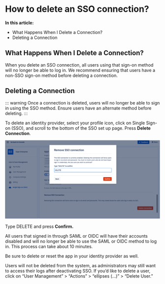 # How to delete an SSO connection? 

**In this article:**
- What Happens When I Delete a Connection? 
- Deleting a Connection 

## What Happens When I Delete a Connection? 

When you delete an SSO connection, all users using that sign-on method will no longer be able to log in. We recommend ensuring that users have a non-SSO sign-on method before deleting a connection. 

## Deleting a Connection 

::: warning
Once a connection is deleted, users will no longer be able to sign in using the SSO method. Ensure users have an alternate method before deleting. 
:::

To delete an identity provider, select your profile icon, click on Single Sign-on (SSO), and scroll to the bottom of the SSO set up page. Press **Delete Connection**. 


![A screen showing a modal asking the user to type “DELETE” to delete the SSO connection.](./images/delete-sso/delete-sso.png)

Type DELETE and press **Confirm.**

All users that signed in through SAML or OIDC will have their accounts disabled and will no longer be able to use the SAML or OIDC method to log in. This process can take about 10 minutes. 

Be sure to delete or reset the app in your identity provider as well. 

Users will not be deleted from the system, as administrators may still want to access their logs after deactivating SSO. If you’d like to delete a user, click on “User Management” > “Actions” > “ellipses (…)” > “Delete User.” 
